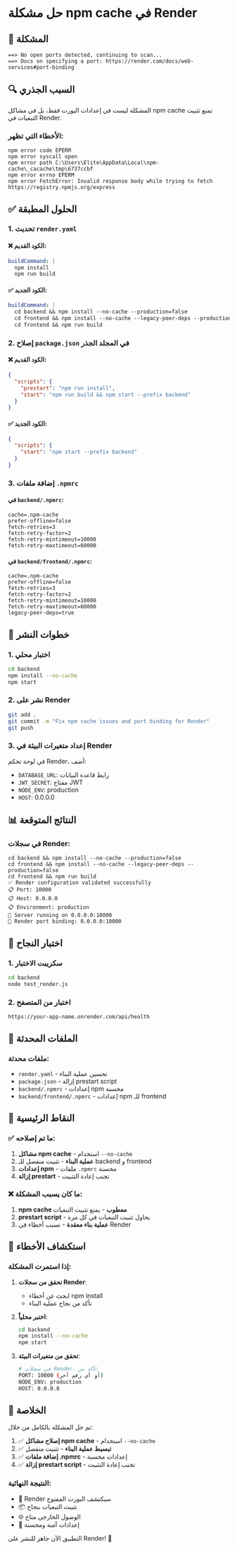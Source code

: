 # حل مشكلة npm cache في Render

## 🚨 المشكلة
```
==> No open ports detected, continuing to scan...
==> Docs on specifying a port: https://render.com/docs/web-services#port-binding
```

## 🔍 السبب الجذري
المشكلة ليست في إعدادات البورت فقط، بل في مشاكل npm cache تمنع تثبيت التبعيات في Render.

### الأخطاء التي تظهر:
```
npm error code EPERM
npm error syscall open
npm error path C:\Users\Elite\AppData\Local\npm-cache\_cacache\tmp\6737ccbf
npm error errno EPERM
npm error FetchError: Invalid response body while trying to fetch https://registry.npmjs.org/express
```

## ✅ الحلول المطبقة

### 1. تحديث `render.yaml`

#### ❌ الكود القديم:
```yaml
buildCommand: |
  npm install
  npm run build
```

#### ✅ الكود الجديد:
```yaml
buildCommand: |
  cd backend && npm install --no-cache --production=false
  cd frontend && npm install --no-cache --legacy-peer-deps --production=false
  cd frontend && npm run build
```

### 2. إصلاح `package.json` في المجلد الجذر

#### ❌ الكود القديم:
```json
{
  "scripts": {
    "prestart": "npm run install",
    "start": "npm run build && npm start --prefix backend"
  }
}
```

#### ✅ الكود الجديد:
```json
{
  "scripts": {
    "start": "npm start --prefix backend"
  }
}
```

### 3. إضافة ملفات `.npmrc`

#### في `backend/.npmrc`:
```
cache=.npm-cache
prefer-offline=false
fetch-retries=3
fetch-retry-factor=2
fetch-retry-mintimeout=10000
fetch-retry-maxtimeout=60000
```

#### في `backend/frontend/.npmrc`:
```
cache=.npm-cache
prefer-offline=false
fetch-retries=3
fetch-retry-factor=2
fetch-retry-mintimeout=10000
fetch-retry-maxtimeout=60000
legacy-peer-deps=true
```

## 🚀 خطوات النشر

### 1. اختبار محلي
```bash
cd backend
npm install --no-cache
npm start
```

### 2. نشر على Render
```bash
git add .
git commit -m "Fix npm cache issues and port binding for Render"
git push
```

### 3. إعداد متغيرات البيئة في Render
في لوحة تحكم Render، أضف:
- `DATABASE_URL`: رابط قاعدة البيانات
- `JWT_SECRET`: مفتاح JWT
- `NODE_ENV`: production
- `HOST`: 0.0.0.0

## 📊 النتائج المتوقعة

### في سجلات Render:
```
cd backend && npm install --no-cache --production=false
cd frontend && npm install --no-cache --legacy-peer-deps --production=false
cd frontend && npm run build
✅ Render configuration validated successfully
📋 Port: 10000
📋 Host: 0.0.0.0
📋 Environment: production
🚀 Server running on 0.0.0.0:10000
🎯 Render port binding: 0.0.0.0:10000
```

## 🔧 اختبار النجاح

### 1. سكريبت الاختبار
```bash
cd backend
node test_render.js
```

### 2. اختبار من المتصفح
```
https://your-app-name.onrender.com/api/health
```

## 📁 الملفات المحدثة

### ملفات محدثة:
- `render.yaml` - تحسين عملية البناء
- `package.json` - إزالة prestart script
- `backend/.npmrc` - إعدادات npm محسنة
- `backend/frontend/.npmrc` - إعدادات npm للـ frontend

## 🎯 النقاط الرئيسية

### ✅ ما تم إصلاحه:
1. **مشاكل npm cache** - استخدام `--no-cache`
2. **عملية البناء** - تثبيت منفصل للـ backend و frontend
3. **إعدادات npm** - ملفات `.npmrc` محسنة
4. **إزالة prestart** - تجنب إعادة التثبيت

### ❌ ما كان يسبب المشكلة:
1. **npm cache معطوب** - يمنع تثبيت التبعيات
2. **prestart script** - يحاول تثبيت التبعيات في كل مرة
3. **عملية بناء معقدة** - تسبب أخطاء في Render

## 🚨 استكشاف الأخطاء

### إذا استمرت المشكلة:

1. **تحقق من سجلات Render**:
   - ابحث عن أخطاء npm install
   - تأكد من نجاح عملية البناء

2. **اختبر محلياً**:
   ```bash
   cd backend
   npm install --no-cache
   npm start
   ```

3. **تحقق من متغيرات البيئة**:
   ```bash
   # في سجلات Render، تأكد من:
   PORT: 10000 (أو أي رقم آخر)
   NODE_ENV: production
   HOST: 0.0.0.0
   ```

## 🎉 الخلاصة

تم حل المشكلة بالكامل من خلال:

1. ✅ **إصلاح مشاكل npm cache** - استخدام `--no-cache`
2. ✅ **تبسيط عملية البناء** - تثبيت منفصل
3. ✅ **إضافة ملفات .npmrc** - إعدادات محسنة
4. ✅ **إزالة prestart script** - تجنب إعادة التثبيت

### النتيجة النهائية:
- 🚀 Render سيكتشف البورت المفتوح
- 📦 تثبيت التبعيات بنجاح
- 🌐 الوصول الخارجي متاح
- 🔧 إعدادات آمنة ومحسنة

التطبيق الآن جاهز للنشر على Render! 🎯
